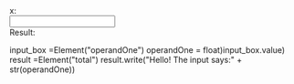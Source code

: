 <DOCTYPE html>
<html lang="en">
      <head>
          <link rel="stylesheet" herf="https://pyscript.net/latest/pyscript.css" />
          <script defer src=https:/pyscript.net/latest/pyscript.js"></script>
          <style>
               label{
                    display:block;
               }
          </style>  
      </head>
      <body>
          <form>
              <label for="operandOne">x:</label><input name="operandOne" id=operandOne" vaule="10">
              <label for="total">Result:</label><div name="total" id="total"></div>
          </form>
          <py-script>
          input_box =Element("operandOne")
          operandOne = float)input_box.value)
          result =Element("total")
          result.write("Hello!  The input says:" + str(operandOne))
          </py-script>
      </body>
  </html>
      
